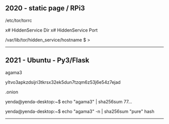 ## 2020 - static page / RPi3

/etc/tor/torrc


x# HiddenService Dir
x# HiddenService Port

 


/var/lib/tor/hidden_service/hostname
$ > 

---

## 2021 - Ubuntu - Py3/Flask


agama3


yltvo3apkzdsijri3tkrsx32ek5dun7tzqm6z53j6e54z7ejad


.onion




yenda@yenda-desktop:~$ echo "agama3" | sha256sum 
77... 

yenda@yenda-desktop:~$ echo "agama3" -n | sha256sum 
"pure" hash

---
